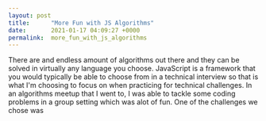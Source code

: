 ```yaml
---
layout: post
title:      "More Fun with JS Algorithms"
date:       2021-01-17 04:09:27 +0000
permalink:  more_fun_with_js_algorithms
---
```



There are and endless amount of algorithms out there and they can be solved in virtually any language you choose. JavaScript is a framework that you would typically be able to choose from in a technical interview so that is what I'm choosing to focus on when practicing for technical challenges. In an algorithms meetup that I went to, I was able to tackle some coding problems in a group setting which was alot of fun. One of the challenges we chose was 
